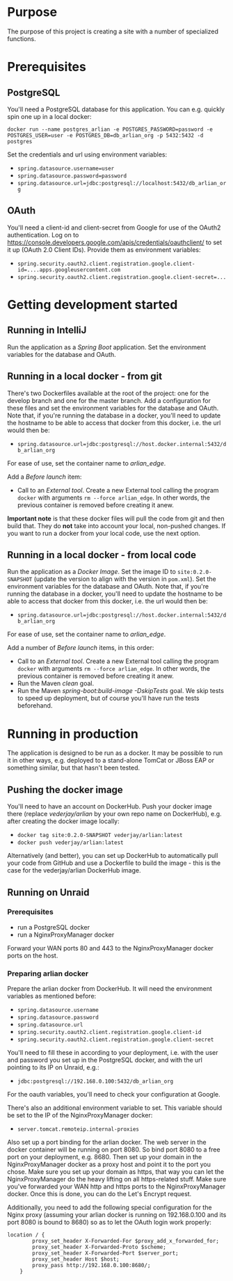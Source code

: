 # Purpose
The purpose of this project is creating a site with a number of specialized 
functions.

# Prerequisites
 ## PostgreSQL
 You'll need a PostgreSQL database for this application. You can e.g. quickly spin 
 one up in a local docker:
 
 `docker run --name postgres_arlian -e POSTGRES_PASSWORD=password -e POSTGRES_USER=user -e POSTGRES_DB=db_arlian_org -p 5432:5432 -d postgres`
 
 Set the credentials and url using environment variables:
 - `spring.datasource.username=user`
 - `spring.datasource.password=password`
 - `spring.datasource.url=jdbc:postgresql://localhost:5432/db_arlian_org`
 
 
 ## OAuth
 You'll need a client-id and client-secret from Google for use of the OAuth2 authentication. Log on 
 to https://console.developers.google.com/apis/credentials/oauthclient/ to set it up (OAuth 2.0 Client IDs).
 Provide them as environment variables:
 - `spring.security.oauth2.client.registration.google.client-id=....apps.googleusercontent.com`
 - `spring.security.oauth2.client.registration.google.client-secret=...`


# Getting development started

## Running in IntelliJ

Run the application as a _Spring Boot_ application. Set the environment variables for 
the database and OAuth. 


## Running in a local docker - from git

There's two Dockerfiles available at the root of the project: one for the develop branch and one for the master branch.
Add a configuration for these files and set the environment variables for the database and OAuth. Note that, if you're
running the database in a docker, you'll need to update the hostname to be able to access that docker from this docker, 
i.e. the url would then be:
- `spring.datasource.url=jdbc:postgresql://host.docker.internal:5432/db_arlian_org`

For ease of use, set the container name to _arlian_edge_.

Add a _Before launch_ item:
- Call to an _External tool_. Create a new External tool calling the program `docker` with arguments 
`rm --force arlian_edge`. In other words, the previous container is removed before creating it anew.  

**Important note** is that these docker files will pull the code from git and then build that. They do **not** take 
into account your local, non-pushed changes. If you want to run a docker from your local code, use the next option.


## Running in a local docker - from local code

Run the application as a _Docker Image_. Set the image ID to 
`site:0.2.0-SNAPSHOT` (update the version to align with the version in `pom.xml`).
Set the environment variables for the database and OAuth. Note that, if you're
running the database in a docker, you'll need to update the hostname to be able
to access that docker from this docker, i.e. the url would then be:
- `spring.datasource.url=jdbc:postgresql://host.docker.internal:5432/db_arlian_org`

For ease of use, set the container name to _arlian_edge_.

Add a number of _Before launch_ items, in this order:
- Call to an _External tool_. Create a new External tool calling the program `docker` with arguments 
`rm --force arlian_edge`. In other words, the previous container is removed before creating it anew.  
- Run the Maven _clean_ goal.
- Run the Maven _spring-boot:build-image -DskipTests_ goal. We skip tests to speed up 
deployment, but of course you'll have run the tests beforehand.



# Running in production

The application is designed to be run as a docker. It may be possible to run it in other ways, e.g. 
deployed to a stand-alone TomCat or JBoss EAP or something similar, but that hasn't been tested.

## Pushing the docker image

You'll need to have an account on DockerHub. Push your docker image there (replace _vederjay/arlian_ by your 
own repo name on DockerHub), e.g. after creating the docker image locally:
- `docker tag site:0.2.0-SNAPSHOT vederjay/arlian:latest`
- `docker push vederjay/arlian:latest`

Alternatively (and better), you can set up DockerHub to automatically pull your code from GitHub and 
use a Dockerfile to build the image - this is the case for the vederjay/arlian DockerHub image.


## Running on Unraid

### Prerequisites
- run a PostgreSQL docker
- run a NginxProxyManager docker

Forward your WAN ports 80 and 443 to the NginxProxyManager docker ports on the host.


### Preparing arlian docker

Prepare the arlian docker from DockerHub. It will need the environment variables as mentioned before:
 - `spring.datasource.username`
 - `spring.datasource.password`
 - `spring.datasource.url`
 - `spring.security.oauth2.client.registration.google.client-id`
 - `spring.security.oauth2.client.registration.google.client-secret`
 
You'll need to fill these in according to your deployment, i.e. with the user and password you set up in the 
 PostgreSQL docker, and with the url pointing to its IP on Unraid, e.g.: 
 - `jdbc:postgresql://192.168.0.100:5432/db_arlian_org`
 
For the oauth variables, you'll need to check your configuration at Google.

There's also an additional environment variable to set. This variable should be set to the IP of the NginxProxyManager
docker:
- `server.tomcat.remoteip.internal-proxies`

 
Also set up a port binding for the arlian docker. The web server in the docker container will be running on port 8080. 
So bind port 8080 to a free port on your deployment, e.g. 8680. Then set up your domain in the NginxProxyManager docker
as a proxy host and point it to the port you chose. Make sure you set up your domain as https, that way you can let the 
NginxProxyManager do the heavy lifting on all https-related stuff. Make sure you've forwarded your WAN http and https 
 ports to the NginxProxyManager docker. Once this is done, you can do the Let's Encrypt request.

Additionally, you need to add the following special configuration for the Nginx proxy (assuming your arlian docker is 
running on 192.168.0.100 and its port 8080 is bound to 8680) so as to let the OAuth login work properly:

```
location / { 
        proxy_set_header X-Forwarded-For $proxy_add_x_forwarded_for;
        proxy_set_header X-Forwarded-Proto $scheme;
        proxy_set_header X-Forwarded-Port $server_port;
        proxy_set_header Host $host;
        proxy_pass http://192.168.0.100:8680/;
    }
```